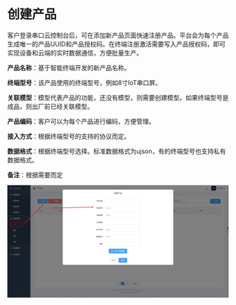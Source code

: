 # 创建产品

客户登录串口云控制台后，可在添加新产品页面快速注册产品。平台会为每个产品生成唯一的产品UUID和产品授权码。在终端注册激活需要写入产品授权码，即可实现设备和云端的实时数据通信，方便批量生产。

**产品名称**：基于智能终端开发的新产品名称。

**终端型号**：该产品使用的终端型号，例如8寸IoT串口屏。

**关联模型**：模型代表产品的功能，还没有模型，则需要创建模型。如果终端型号是成品，则出厂前已经关联模型。

**产品编码**：客户可以为每个产品进行编码，方便管理。

**接入方式**：根据终端型号的支持的协议而定。

**数据格式**：根据终端型号选择。标准数据格式为ujson，有的终端型号也支持私有数据格式。

**备注**：根据需要而定

![&#x521B;&#x5EFA;&#x4EA7;&#x54C1;](../../.gitbook/assets/tian-jia-chan-pin-.png)




